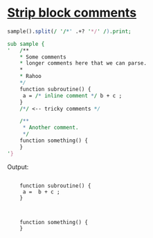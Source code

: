 [1]: https://rosettacode.org/wiki/Strip_block_comments

# [Strip block comments][1]



```perl
sample().split(/ '/*' .+? '*/' /).print;

sub sample {
'   /**
    * Some comments
    * longer comments here that we can parse.
    *
    * Rahoo
    */
    function subroutine() {
     a = /* inline comment */ b + c ;
    }
    /*/ <-- tricky comments */

    /**
     * Another comment.
     */
    function something() {
    }
'}
```


Output:


```
   
    function subroutine() {
     a =  b + c ;
    }
    

    
    function something() {
    }
```
